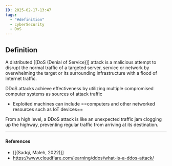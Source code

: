 ```yaml
---
ID: 2025-02-17-13:47
tags:
  - "#definition"
  - cyberSecurity
  - DoS
---
```

## Definition

A distributed [[DoS (Denial of Service)]] attack is a malicious attempt to disrupt the normal traffic of a targeted server, service or network by overwhelming the target or its surrounding infrastructure with a flood of Internet traffic.

DDoS attacks achieve effectiveness by utilizing multiple compromised computer systems as sources of attack traffic
- Exploited machines can include ==computers and other networked resources such as IoT devices==

From a high level, a DDoS attack is like an unexpected traffic jam clogging up the highway, preventing regular traffic from arriving at its destination.

---
#### References
- [[(Sadqi, Maleh, 2022)]]
- https://www.cloudflare.com/learning/ddos/what-is-a-ddos-attack/